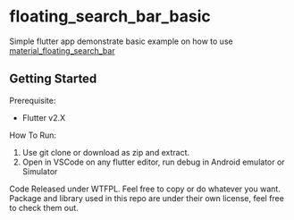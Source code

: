 # floating_search_bar_basic

Simple flutter app demonstrate basic example on how to use [material_floating_search_bar](https://pub.dev/packages/material_floating_search_bar)

## Getting Started

Prerequisite:
- Flutter v2.X

How To Run:
1. Use git clone or download as zip and extract.
2. Open in VSCode on any flutter editor, run debug in Android emulator or Simulator

Code Released under WTFPL. Feel free to copy or do whatever you want.
Package and library used in this repo are under their own license, feel free to check them out.
